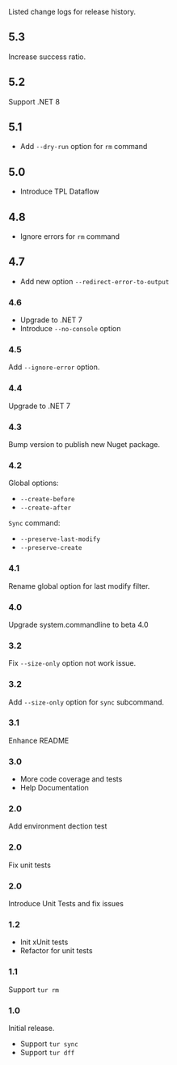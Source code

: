 Listed change logs for release history.

## 5.3

Increase success ratio.

## 5.2

Support .NET 8

## 5.1

- Add `--dry-run` option for `rm` command

## 5.0

- Introduce TPL Dataflow

## 4.8

- Ignore errors for `rm` command 

## 4.7

- Add new option `--redirect-error-to-output`

### 4.6

- Upgrade to .NET 7
- Introduce `--no-console` option

### 4.5

Add `--ignore-error` option.

### 4.4

Upgrade to .NET 7

### 4.3

Bump version to publish new Nuget package.

### 4.2

Global options:

- `--create-before`
- `--create-after`

`Sync` command:

- `--preserve-last-modify`
- `--preserve-create`

### 4.1

Rename global option for last modify filter.

### 4.0

Upgrade system.commandline to beta 4.0

### 3.2

Fix `--size-only` option not work issue.

### 3.2

Add `--size-only` option for `sync` subcommand.

### 3.1

Enhance README

### 3.0

- More code coverage and tests
- Help Documentation

### 2.0

Add environment dection test

### 2.0

Fix unit tests

### 2.0

Introduce Unit Tests and fix issues

### 1.2

- Init xUnit tests
- Refactor for unit tests

### 1.1

Support `tur rm`

### 1.0

Initial release. 

- Support `tur sync`
- Support `tur dff`